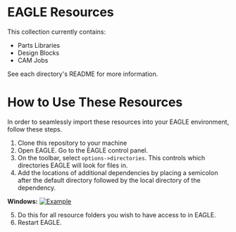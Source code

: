 # EAGLE Resources
This collection currently contains:
* Parts Libraries
* Design Blocks 
* CAM Jobs
<p>
See each directory's README for more information.

# How to Use These Resources
In order to seamlessly import these resources into your EAGLE environment, follow these steps.

1. Clone this repository to your machine 
2. Open EAGLE. Go to the EAGLE control panel.
3. On the toolbar, select `options->directories`. This controls which directories EAGLE will look for files in. 
4. Add the locations of additional dependencies by placing a semicolon after the default directory followed by the local directory of the dependency.<p>
  
<b>Windows:</b>
<a href="https://imgur.com/tBfDsb9"><img src="https://i.imgur.com/tBfDsb9.png" title="Example" /></a>

5. Do this for all resource folders you wish to have access to in EAGLE.
6. Restart EAGLE.
